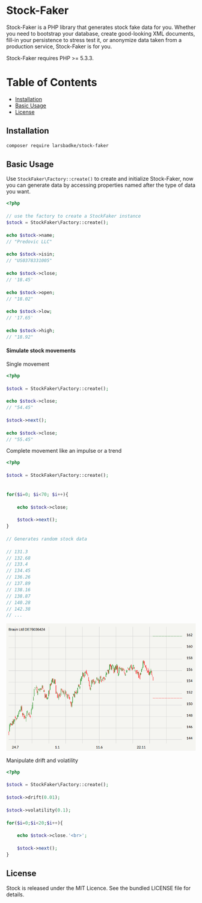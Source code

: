 # Stock-Faker

Stock-Faker is a PHP library that generates stock fake data for you. Whether you need to bootstrap your database, create good-looking XML documents, fill-in your persistence to stress test it, or anonymize data taken from a production service, Stock-Faker is for you.

Stock-Faker requires PHP >= 5.3.3.

# Table of Contents

- [Installation](#installation)
- [Basic Usage](#basic-usage)
- [License](#license)


## Installation

```sh
composer require larsbadke/stock-faker
```

## Basic Usage

Use `StockFaker\Factory::create()` to create and initialize Stock-Faker, now you can generate data by accessing properties named after the type of data you want.

```php
<?php

// use the factory to create a StockFaker instance
$stock = StockFaker\Factory::create();

echo $stock->name;
// "Predovic LLC"
    
echo $stock->isin;
// "US0378331005"

echo $stock->close;
// '18.45'

echo $stock->open;
// "18.02"

echo $stock->low;
// '17.65'

echo $stock->high;
// "18.92" 

```


#### Simulate stock movements

Single movement

```php
<?php

$stock = StockFaker\Factory::create();

echo $stock->close;
// "54.45"

$stock->next();

echo $stock->close;
// "55.45"
```

Complete movement like an impulse or a trend

```php
<?php

$stock = StockFaker\Factory::create();


for($i=0; $i<70; $i++){

    echo $stock->close;

    $stock->next();
}

// Generates random stock data

// 131.3 
// 132.68 
// 133.4 
// 134.45 
// 136.26 
// 137.89 
// 138.16 
// 138.87 
// 140.28 
// 142.38 
// ...

```

![Example](example.png)

Manipulate drift and volatility

```php
<?php

$stock = StockFaker\Factory::create();

$stock->drift(0.01);

$stock->volatility(0.1);

for($i=0;$i<20;$i++){

    echo $stock->close.'<br>';

    $stock->next();
}


```

## License

Stock is released under the MIT Licence. See the bundled LICENSE file for details.
